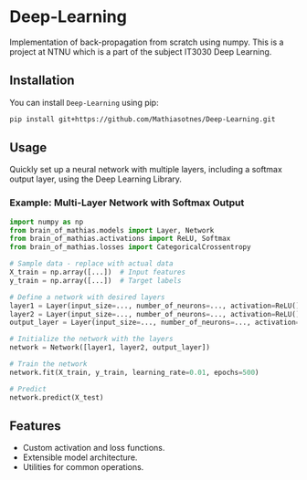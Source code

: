 Deep-Learning
=============

Implementation of back-propagation from scratch using numpy. This is a project at NTNU which is a part of the subject IT3030 Deep Learning.

Installation
------------
You can install `Deep-Learning` using pip:

```bash
pip install git+https://github.com/Mathiasotnes/Deep-Learning.git
```

Usage
-----

Quickly set up a neural network with multiple layers, including a softmax output layer, using the Deep Learning Library.

### Example: Multi-Layer Network with Softmax Output

```python
import numpy as np
from brain_of_mathias.models import Layer, Network
from brain_of_mathias.activations import ReLU, Softmax
from brain_of_mathias.losses import CategoricalCrossentropy

# Sample data - replace with actual data
X_train = np.array([...])  # Input features
y_train = np.array([...])  # Target labels

# Define a network with desired layers
layer1 = Layer(input_size=..., number_of_neurons=..., activation=ReLU())
layer2 = Layer(input_size=..., number_of_neurons=..., activation=ReLU())
output_layer = Layer(input_size=..., number_of_neurons=..., activation=Softmax(), loss=MSE())

# Initialize the network with the layers
network = Network([layer1, layer2, output_layer])

# Train the network
network.fit(X_train, y_train, learning_rate=0.01, epochs=500)

# Predict
network.predict(X_test)
```

Features
--------
- Custom activation and loss functions.
- Extensible model architecture.
- Utilities for common operations.

